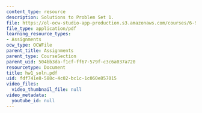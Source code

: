 ```yaml
---
content_type: resource
description: Solutions to Problem Set 1.
file: https://ol-ocw-studio-app-production.s3.amazonaws.com/courses/6-973-communication-system-design-spring-2006/fdf741e8588c4c02bc1c1c060e857015_hw1_soln.pdf
file_type: application/pdf
learning_resource_types:
- Assignments
ocw_type: OCWFile
parent_title: Assignments
parent_type: CourseSection
parent_uid: 504bb3da-f1cf-ff67-579f-c3c6a037a720
resourcetype: Document
title: hw1_soln.pdf
uid: fdf741e8-588c-4c02-bc1c-1c060e857015
video_files:
  video_thumbnail_file: null
video_metadata:
  youtube_id: null
---
```

